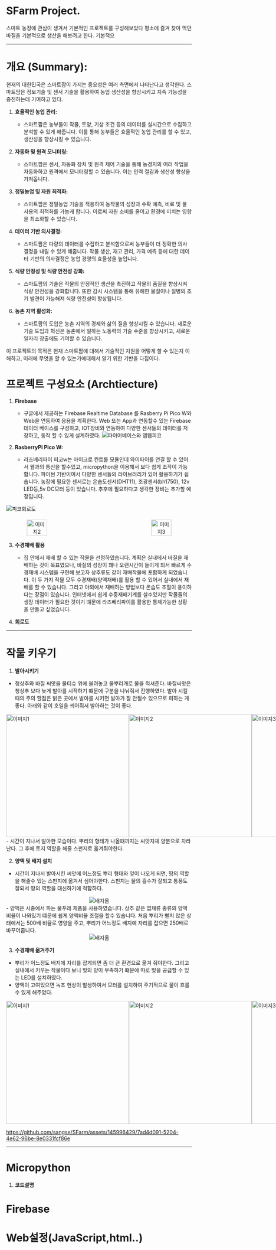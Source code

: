 # SFarm Project.

스마트 농장에 관심이 생겨서 기본적인 프로젝트를 구성해보았다
평소에 즐겨 찾아 먹던 바질을 기본적으로 생산을 해보려고 한다.
기본적으

---
# 개요 (Summary):
현재의 대한민국은 스마트팜이 가지는 중요성은 여러 측면에서 나타난다고 생각한다. 스마트팜은 정보기술 및 센서 기술을 활용하여 농업 생산성을 향상시키고 지속 가능성을 증진하는데 기여하고 있다. 

1. **효율적인 농업 관리:**
   - 스마트팜은 농부들이 작물, 토양, 기상 조건 등의 데이터를 실시간으로 수집하고 분석할 수 있게 해줍니다. 이를 통해 농부들은 효율적인 농업 관리를 할 수 있고, 생산성을 향상시킬 수 있습니다.

2. **자동화 및 원격 모니터링:**
   - 스마트팜은 센서, 자동화 장치 및 원격 제어 기술을 통해 농경지의 여러 작업을 자동화하고 원격에서 모니터링할 수 있습니다. 이는 인력 절감과 생산성 향상을 가져옵니다.

3. **정밀농업 및 자원 최적화:**
   - 스마트팜은 정밀농업 기술을 적용하여 농작물의 성장과 수확 예측, 비료 및 물 사용의 최적화를 가능케 합니다. 이로써 자원 소비를 줄이고 환경에 미치는 영향을 최소화할 수 있습니다.

4. **데이터 기반 의사결정:**
   - 스마트팜은 다량의 데이터를 수집하고 분석함으로써 농부들이 더 정확한 의사결정을 내릴 수 있게 해줍니다. 작물 생산, 재고 관리, 가격 예측 등에 대한 데이터 기반의 의사결정은 농업 경영의 효율성을 높입니다.

5. **식량 안정성 및 식량 안전성 강화:**
   - 스마트팜의 기술은 작물의 안정적인 생산을 촉진하고 작물의 품질을 향상시켜 식량 안전성을 강화합니다. 또한 감시 시스템을 통해 유해한 물질이나 질병의 조기 발견이 가능해져 식량 안전성이 향상됩니다.

6. **농촌 지역 활성화:**
   - 스마트팜의 도입은 농촌 지역의 경제와 삶의 질을 향상시킬 수 있습니다. 새로운 기술 도입과 혁신은 농촌에서 일하는 노동력의 기술 수준을 향상시키고, 새로운 일자리 창출에도 기여할 수 있습니다.
  
이 프로젝트의 목적은 현재 스마트팜에 대해서 기술적인 지원을 어떻게 할 수 있는지 이해하고, 미래에 무엇을 할 수 있는가에대해서 알기 위한 기반을 다짐이다. 

# 프로젝트 구성요소 (Archtiecture)

1. **Firebase**
   - 구글에서 제공하는 Firebase Realtime Database 를 Rasberry Pi Pico W와 Web을 연동하여 응용을 계획한다. Web 또는 App과 연동할수 있는 Firebase 데이터 베이스를 구성하고, IOT장비와 연동하여 다양한 센서들의 데이터를 저장하고, 동작 할 수 있게 설계하였다.
   ![파이어베이스와 앱웹피코](https://github.com/sangse/SFarm/assets/145996429/141b0d31-60f3-455a-a890-f51991b5614e)

2. **RasberryPi Pico W:**
   - 라즈베리파이 피코w는 마이크로 컨트롤 모듈인데 와이파이를 연결 할 수 있어서 웹과의 통신을 할수있고, micropython을 이용해서 보다 쉽게 조작이 가능합니다.
   파이썬 기반이여서 다양한 센서들의 라이브러리가 있어 활용하기가 쉽습니다. 농장에 필요한 센서로는 온습도센서(DHT11), 조광센서(bh1750), 12v LED등,5v DC모터 등이 있습니다. 추후에 필요하다고 생각한 장비는 추가할 예정입니다.
   

![피코회로도](https://github.com/sangse/SFarm/assets/145996429/c7f65965-ff72-4567-82a1-b7ad29db36e1)


<!-- 두 번째와 세 번째 이미지는 아래 칸에 나눠서 배열 -->
<div align = "center"; style="display: flex; justify-content: space-between; margin-top: 20px;">
    <img src="https://github.com/sangse/SFarm/assets/145996429/5a89131b-9b61-412c-8d94-c0d25ebbbcbd" alt="이미지2" style="width: 33%;">
    <img src="https://github.com/sangse/SFarm/assets/145996429/4ab354e5-9c7c-4df8-8745-a536a5d22483" alt="이미지3" style="width: 33%;">
</div>
   
3. **수경재배 활용**
   - 집 안에서 재배 할 수 있는 작물을 선정하였습니다. 계획은 실내에서 바질을 재배하는 것이 목표였으나, 바질의 성장이 꽤나 오랜시간이 들이게 되서 빠르게 수경재배 시스템을 구현해 보고자 상추류도 같이 재배작물에 포함하게 되었습니다. 이 두 가지 작물 모두 수경재배(양액재배)를 활용 할 수 있어서 실내에서 재배를 할 수 있습니다. 그리고 야외에서 재배하는 방법보다 온습도 조절이 용이하다는 장점이 있습니다. 인터넷에서 쉽게 수중재배기계를 살수있지만 작물들의 생장 데이터가 필요한 것이기 떄문에 라즈베리파이를 활용한 통제가능한 상황을 만들고 싶었습니다.
   

4. **회로도**


---

# 작물 키우기
1. **발아시키기**
- 청상추와 바질 씨앗을 물티슈 위에 올려놓고 물뿌리개로 물을 적셔준다. 바질씨앗은 청상추 보다 늦게 발아를 시작하기 떄문에 구분을 나눠줘서 진행하였다. 발아 시킬때의 주의 할점은 밝은 곳에서 발아를 시키면 발아가 잘 안될수 있으므로 피하는 게좋다. 아래와 같이 호일을 씌어줘서 발아하는 것이 좋다.
<div style="display: flex; justify-content: space-between;">

  <!-- 첫 번째 이미지 -->
  <img src="https://github.com/sangse/SFarm/assets/145996429/1fa4a3e5-fefd-480c-8fe4-8b22d836800d" alt="이미지1" width="333">

  <!-- 두 번째 이미지 -->
  <img src="https://github.com/sangse/SFarm/assets/145996429/853c9c69-3b81-441a-9623-9aab373c5fec" alt="이미지2" width="333">

  <!-- 세 번째 이미지 -->
  <img src="https://github.com/sangse/SFarm/assets/145996429/993e4ed1-395a-47c6-baad-210d528e5906" alt="이미지3" width="333">

</div>
- 시간이 지나서 발아한 모습이다. 뿌리의 형태가 나올떄까지는 씨앗자체 양분으로 자라난다. 그 후에 토지 역할을 해줄 스펀지로 옮겨줘야한다.


2. **양액 및 배지 설치**
- 시간이 지나서 발아시킨 씨앗에 어느정도 뿌리 형태와 잎이 나오게 되면, 땅의 역할을 해줄수 있는 스펀지에 옮겨서 심어야한다. 스펀지는 물의 흡수가 잘되고 통풍도 잘되서 땅의 역할을 대신하기에 적합하다.
<div style="display: flex; justify-content: center; align-items: center; ">
   <img src = "https://github.com/sangse/SFarm/assets/145996429/4affb6f1-d1ac-4ec2-885c-65a54d264697" alt = "배지옮" height:333;>
</div>
- 양액은 시중에서 파는 물푸레 제품을 사용하였습니다. 상추 같은 엽채류 종류의 양액비율이 나와있기 떄문에 쉽게 양액비율 조절을 할수 있습니다. 처음 뿌리가 뻗지 않은 상태에서는 500배 비율로 영양을 주고, 뿌리가 어느정도 배지에 자리를 잡으면 250배로 바꾸어줍니다.


<div style="display: flex; justify-content: center; align-items: center; ">
   <img src = "https://github.com/sangse/SFarm/assets/145996429/b98d3f21-d461-420f-86b2-c6cbece3f963" alt = "배지옮" height:333;>
</div>

3. **수경재배 옮겨주기**
- 뿌리가 어느정도 배지에 자리를 잡게되면 좀 더 큰 환경으로 옮겨 줘야한다. 그리고 실내에서 키우는 작물이다 보니 빛의 양이 부족하기 떄문에 따로 빛을 공급할 수 있는 LED를 설치하였다.
- 양액이 고여있으면 녹조 현상이 발생하여서 모터를 설치하여 주기적으로 물이 흐를수 있게 해주었다.


<div style="display: flex; justify-content: space-between;">

  <!-- 첫 번째 이미지 -->
  <img src="https://github.com/sangse/SFarm/assets/145996429/08805ef4-ecd8-4b43-abac-68c9cfec59e0" alt="이미지1" width="333">

  <!-- 두 번째 이미지 -->
  <img src="https://github.com/sangse/SFarm/assets/145996429/b271c469-756e-4b1d-af6c-a9b35f9b8fd4" alt="이미지2" width="333">

  <!-- 세 번째 이미지 -->
  <img src="https://github.com/sangse/SFarm/assets/145996429/d96b6146-8d50-4180-bb70-93000c6f3cd8" alt="이미지3" width="333">

</div>


https://github.com/sangse/SFarm/assets/145996429/7ad4d091-5204-4e62-96be-8e0331fcf86e


---
# Micropython
1. **코드설명**

# Firebase

# Web설정(JavaScript,html..)





